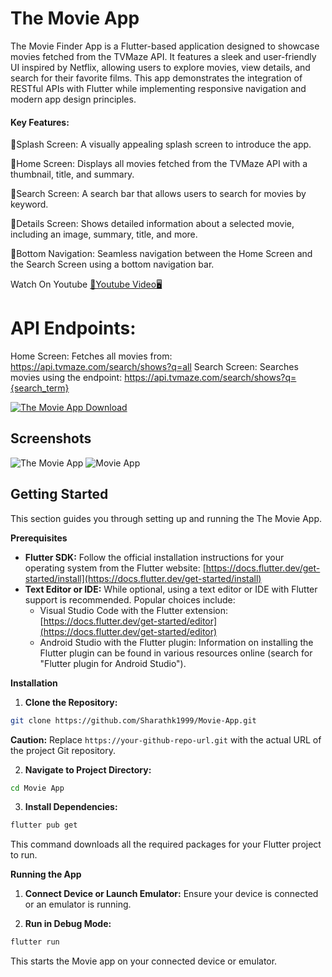 
# The Movie App

The Movie Finder App is a Flutter-based application designed to showcase movies fetched from the TVMaze API. It features a sleek and user-friendly UI inspired by Netflix, allowing users to explore movies, view details, and search for their favorite films. This app demonstrates the integration of RESTful APIs with Flutter while implementing responsive navigation and modern app design principles.

#### Key Features:

🚀Splash Screen: A visually appealing splash screen to introduce the app.

🚀Home Screen: Displays all movies fetched from the TVMaze API with a thumbnail, title, and summary.

🚀Search Screen: A search bar that allows users to search for movies by keyword.

🚀Details Screen: Shows detailed information about a selected movie, including an image, summary, title, and more.

🚀Bottom Navigation: Seamless navigation between the Home Screen and the Search Screen using a bottom navigation bar.


Watch On Youtube <a href="https://youtube.com/shorts/QHVI1PlH7lk?feature=share">📲Youtube Video🖥️</a>

# API Endpoints:
Home Screen: Fetches all movies from: 
https://api.tvmaze.com/search/shows?q=all
Search Screen: Searches movies using the endpoint:
https://api.tvmaze.com/search/shows?q={search_term}


  <a href="https://github.com/Sharathk1999/Movie-App/releases/download/1.0/app-release.apk"> ![The Movie App Download](https://github.com/Sharathk1999/Movie-App/blob/main/Images/2.jpg) </a>


  



## Screenshots

![The Movie App](https://github.com/Sharathk1999/Movie-App/blob/main/Images/1.jpg)
![Movie App](https://github.com/Sharathk1999/Movie-App/blob/main/Images/2.jpg)



## Getting Started

This section guides you through setting up and running the The Movie App.

**Prerequisites**

* **Flutter SDK:** Follow the official installation instructions for your operating system from the Flutter website: [https://docs.flutter.dev/get-started/install](https://docs.flutter.dev/get-started/install)
* **Text Editor or IDE:** While optional, using a text editor or IDE with Flutter support is recommended. Popular choices include:
    * Visual Studio Code with the Flutter extension: [https://docs.flutter.dev/get-started/editor](https://docs.flutter.dev/get-started/editor)
    * Android Studio with the Flutter plugin: Information on installing the Flutter plugin can be found in various resources online (search for "Flutter plugin for Android Studio").

**Installation**

1. **Clone the Repository:**

```bash
git clone https://github.com/Sharathk1999/Movie-App.git
```

**Caution:** Replace `https://your-github-repo-url.git` with the actual URL of the project Git repository.

2. **Navigate to Project Directory:**

```bash
cd Movie App
```

3. **Install Dependencies:**

```bash
flutter pub get
```

This command downloads all the required packages for your Flutter project to run.

**Running the App**

1. **Connect Device or Launch Emulator:** Ensure your device is connected or an emulator is running.

2. **Run in Debug Mode:**

```bash
flutter run
```

This starts the Movie app on your connected device or emulator.

